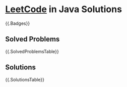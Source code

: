# [LeetCode](https://leetcode.com) in Java Solutions

{{.Badges}}

## Solved Problems

{{.SolvedProblemsTable}}

## Solutions

{{.SolutionsTable}}